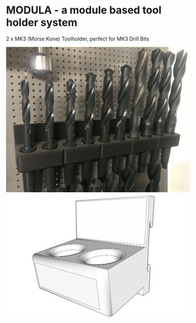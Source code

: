 # MODULA - a module based tool holder system

2 x MK3 (Morse Kone) Toolholder, perfect for MK3 Drill Bits

![Modula](module.2x.mk3.drill.holder.photo.jpg)
![Modula](module.2x.mk3.drill.holder.01.jpg)
